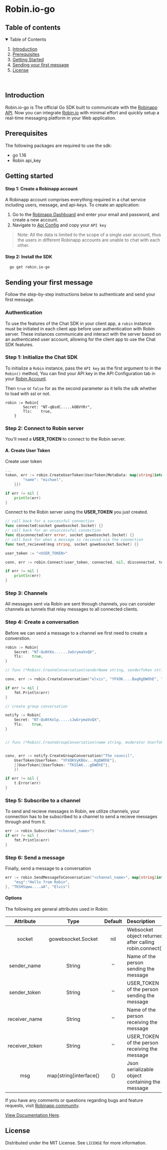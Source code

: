 <h1 align="start">
  Robin.io-go
</h1>


## Table of contents

<details open="open">
  <summary>Table of Contents</summary>
  <ol>
    <li>
      <a href="#introduction">Introduction</a>
    </li>
    <li>
      <a href="#prerequisites">Prerequisites</a>
    </li>
    <li><a href="#getting-started">Getting Started</a></li>
    <li><a href="#sending-your-first-message">Sending your first message</a></li>
    <li><a href="#license">License</a></li>
  </ol>
</details>

<br />

## Introduction

Robin.io-go is The official Go SDK built to communicate with the [Robinapp API](https://robinapp.co/). Now you can integrate [Robin.io](https://robinapp.co/) with minimal effort and quickly setup a real-time messaging platform in your Web application.

## Prerequisites

The following packages are required to use the sdk:
* go 1.16
* Robin api_key

## Getting started

#### Step 1: Create a Robinapp account

A Robinapp account comprises everything required in a chat service including users, message, and api-keys. To create an application:

1. Go to the [Robinapp Dashboard](https://dashboard.robinapp.co/signup) and enter your email and password, and create a new account.
2. Navigate to [Api Config](https://dashboard.robinapp.co/apiconfig) and copy your `API key`

> Note: All the data is limited to the scope of a single user account, thus the users in different Robinapp accounts are unable to chat with each other.

#### Step 2: Install the SDK

```
  go get robin.io-go
```

## Sending your first message

Follow the step-by-step instructions below to authenticate and send your first message.

### Authentication

To use the features of the Chat SDK in your client app, a `robin` instance must be initiated in each client app before user authentication with Robin server. These instances communicate and interact with the server based on an authenticated user account, allowing for the client app to use the Chat SDK features.

### Step 1: Initialize the Chat SDK

To initialize a `Robin` instance, pass the `API key` as the first argument to in the `Robin()` method, You can find your API key in the API Configuration tab in your [Robin Account](https://robin-user.herokuapp.com/apiconfig).

Then `true` or `false` for as the second parameter as it tells the sdk whether to load with ssl or not.

```golang
robin := Robin{
		Secret: "NT-qBsdC.....kOBVYRr",
		Tls:    true,
	}
```

### Step 2: Connect to Robin server

You'll need a **USER_TOKEN** to connect to the Robin server.

#### A. Create User Token

Create user token

```go
...
token, err := robin.CreateUserToken(UserToken{MetaData: map[string]interface{}{
		"name": "michael",
	}})

if err != nil {
    println(err)
}
```

Connect to the Robin server using the **USER_TOKEN** you just created.

```go
// call back for a successful connection
func connected(socket gowebsocket.Socket) {}
// call back for an unsuccessful connection
func disconnected(err error, socket gowebsocket.Socket) {}
// call back for when a message is recieved via the connection
func text_recieved(msg string, socket gowebsocket.Socket) {}

user_token := "<USER_TOKEN>"

conn, err := robin.Connect(user_token, connected, nil, disconnected, text_recieved, nil, nil, nil)

if err != nil {
    println(err)
}
```

### Step 3: Channels

All messages sent via Robin are sent through channels, you can consider channels as tunnels that relay messages to all connected clients.

### Step 4: Create a conversation

Before we can send a message to a channel we first need to create a converstion.

```go
robin := Robin{
    Secret: "NT-QuNtKo......JwGrymaVxQX",
    Tls:    true,
}

// func (*Robin).CreateConversation(senderName string, senderToken string, receiverToken string, receiverName string) (ConversationResponseData, error)

conv, err := robin.CreateConversation("elvis", "YFXOK....BaqKgDWOhE", "YFXOKV...gDWOhE", "jesse")

if err != nil {
    fmt.Println(err)
}

// create group conversation

notify := Robin{
    Secret: "NT-QuNtKolp.....cJwGrymaVxQX",
    Tls:    true,
}


// func (*Robin).CreateGroupConversation(name string, moderator UserToken, participants []UserToken) (ConversationResponseData, error)


conv, err := notify.CreateGroupConversation("The council",
    UserToken{UserToken: "YFXOKVyKBGv...KgDWOhE"},
    []UserToken{{UserToken: "TKSSAK...gDWOhE"},
    })

if err != nil {
    t.Error(err)
}
```

### Step 5: Subscribe to a channel

To send and recieve messages in Robin, we utilize channels, your connection has to be subscribed to a channel to send a recieve messages through and from it.

```go
err := robin.Subscribe("<channel_name>")
if err != nil {
    fmt.Println(err)
}
```

### Step 6: Send a message

Finally, send a message to a conversation

```go
err := robin.SendMessageToConversation("<channel_name>", map[string]interface{}{
    "msg":"Hello from Robin",
}, "TKSHSqww....aA", "Elvis")
```

#### Options

The following are general attributes used in Robin:

|   Attribute    |   Type    | Default | Description                                              |
| :------------: | :-------: | :-----: | :------------------------------------------------------- |
|      socket      | gowebsocket.Socket |  nil   | Websocket object returned after calling robin.connect() |
|  sender_name   |  String   |   ''    | Name of the person sending the message                   |
|  sender_token  |  String   |   ''    | USER_TOKEN of the person sending the message             |
| receiver_name  |  String   |   ''    | Name of the person receiving the message                 |
| receiver_token |  String   |   ''    | USER_TOKEN of the person receiving the message           |
|      msg       |  map[string]interface{}   |   {}    | Json serializable object containing the message          |

If you have any comments or questions regarding bugs and feature requests, visit [Robinapp community](https://community.robinapp.co).

[View Documentation Here]().

## License

Distributed under the MIT License. See `LICENSE` for more information.
